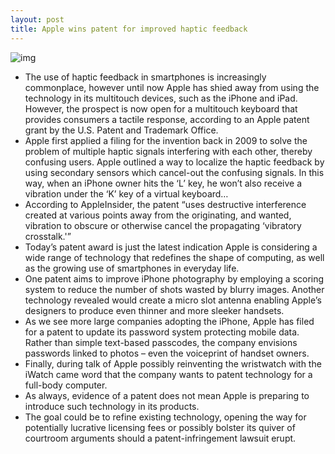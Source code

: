 ```yaml
---
layout: post
title: Apple wins patent for improved haptic feedback
---
```

![img](http://media.idownloadblog.com/wp-content/uploads/2013/02/Apple-patent-8378797-drawing-001.jpg)
* The use of haptic feedback in smartphones is increasingly commonplace, however until now Apple has shied away from using the technology in its multitouch devices, such as the iPhone and iPad. However, the prospect is now open for a multitouch keyboard that provides consumers a tactile response, according to an Apple patent grant by the U.S. Patent and Trademark Office.
* Apple first applied a filing for the invention back in 2009 to solve the problem of multiple haptic signals interfering with each other, thereby confusing users. Apple outlined a way to localize the haptic feedback by using secondary sensors which cancel-out the confusing signals. In this way, when an iPhone owner hits the ‘L’ key, he won’t also receive a vibration under the ‘K’ key of a virtual keyboard…
* According to AppleInsider, the patent “uses destructive interference created at various points away from the originating, and wanted, vibration to obscure or otherwise cancel the propagating ‘vibratory crosstalk.'”
* Today’s patent award is just the latest indication Apple is considering a wide range of technology that redefines the shape of computing, as well as the growing use of smartphones in everyday life.
* One patent aims to improve iPhone photography by employing a scoring system to reduce the number of shots wasted by blurry images. Another technology revealed would create a micro slot antenna enabling Apple’s designers to produce even thinner and more sleeker handsets.
* As we see more large companies adopting the iPhone, Apple has filed for a patent to update its password system protecting mobile data. Rather than simple text-based passcodes, the company envisions passwords linked to photos – even the voiceprint of handset owners.
* Finally, during talk of Apple possibly reinventing the wristwatch with the iWatch came word that the company wants to patent technology for a full-body computer.
* As always, evidence of a patent does not mean Apple is preparing to introduce such technology in its products.
* The goal could be to refine existing technology, opening the way for potentially lucrative licensing fees or possibly bolster its quiver of courtroom arguments should a patent-infringement lawsuit erupt.

